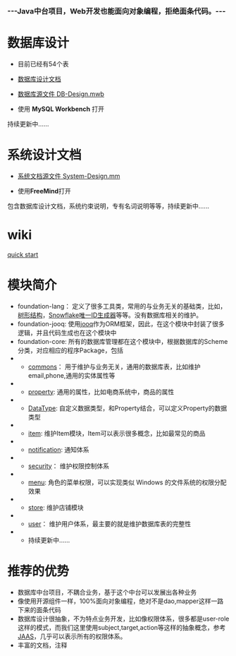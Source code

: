 

### ---Java中台项目，Web开发也能面向对象编程，拒绝面条代码。---

# 数据库设计
- 目前已经有54个表

- [数据库设计文档](https://github.com/wuda0112/foundation/wiki/DB-index)
- [数据库源文件 DB-Design.mwb ](https://github.com/wuda0112/foundation/blob/master/DB-Design.mwb)

- 使用 **MySQL Workbench** 打开

持续更新中......

# 系统设计文档
- [系统文档源文件 System-Design.mm](https://github.com/wuda0112/foundation/blob/master/System-Design.mm)

- 使用**FreeMind**打开

包含数据库设计文档，系统约束说明，专有名词说明等等，持续更新中......

# wiki
[quick start](https://github.com/wuda0112/foundation/wiki)

# 模块简介
- foundation-lang： 定义了很多工具类，常用的与业务无关的基础类，比如，[树形结构](https://github.com/wuda0112/foundation/tree/master/foundation-lang/src/main/java/com/wuda/foundation/lang/tree/)，[Snowflake唯一ID生成器](https://github.com/wuda0112/foundation/blob/master/foundation-lang/src/main/java/com/wuda/foundation/lang/keygen/KeyGeneratorSnowflake.java)等等。没有数据库相关的维护。
- foundation-jooq: 使用[jooq](https://www.jooq.org/)作为ORM框架，因此，在这个模块中封装了很多逻辑，并且代码生成也在这个模块中
- foundation-core: 所有的数据库管理都在这个模块中，根据数据库的Scheme分类，对应相应的程序Package，包括
- - [commons](https://github.com/wuda0112/foundation/tree/master/foundation-core/src/main/java/com/wuda/foundation/core/commons)： 用于维护与业务无关，通用的数据库表，比如维护email,phone,通用的实体属性等
- - [property](https://github.com/wuda0112/foundation/tree/master/foundation-core/src/main/java/com/wuda/foundation/core/commons/property): 通用的属性，比如电商系统中，商品的属性
- - [DataType](https://github.com/wuda0112/foundation/tree/master/foundation-lang/src/main/java/com/wuda/foundation/lang/datatype): 自定义数据类型，和Property结合，可以定义Property的数据类型
- - [item](https://github.com/wuda0112/foundation/tree/master/foundation-core/src/main/java/com/wuda/foundation/core/item): 维护Item模块，Item可以表示很多概念，比如最常见的商品
- - [notification](https://github.com/wuda0112/foundation/tree/master/foundation-core/src/main/java/com/wuda/foundation/core/notification): 通知体系
- - [security](https://github.com/wuda0112/foundation/tree/master/foundation-core/src/main/java/com/wuda/foundation/core/security)： 维护权限控制体系
- - [menu](https://github.com/wuda0112/foundation/tree/master/foundation-core/src/main/java/com/wuda/foundation/core/security/menu): 角色的菜单权限，可以实现类似 Windows 的文件系统的权限分配效果
- - [store](https://github.com/wuda0112/foundation/tree/master/foundation-core/src/main/java/com/wuda/foundation/core/store): 维护店铺模块
- - [user](https://github.com/wuda0112/foundation/tree/master/foundation-core/src/main/java/com/wuda/foundation/core/user)： 维护用户体系，最主要的就是维护数据库表的完整性
- - 持续更新中......

# 推荐的优势
- 数据库中台项目，不耦合业务，基于这个中台可以发展出各种业务
- 像使用开源组件一样，100%面向对象编程，绝对不是dao,mapper这样一路下来的面条代码
- 数据库设计很抽象，不为特点业务开发，比如像权限体系，很多都是user-role这样的模式，而我们这里使用subject,target,action等这样的抽象概念，参考[JAAS](https://docs.oracle.com/javase/7/docs/technotes/guides/security/jaas/JAASRefGuide.html)，几乎可以表示所有的权限体系。
- 丰富的文档，注释
